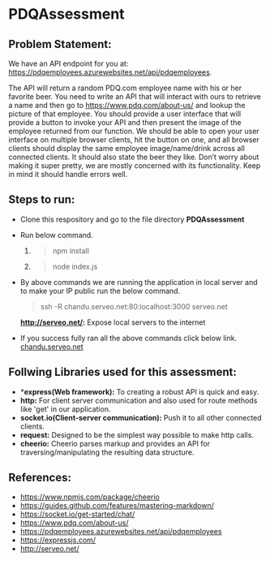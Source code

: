 # PDQAssessment

## Problem Statement:

  We have an API endpoint for you at: https://pdqemployees.azurewebsites.net/api/pdqemployees.

The API will return a random PDQ.com employee name with his or her favorite beer. You need to write an API that will interact with ours to retrieve a name and then go to https://www.pdq.com/about-us/ and lookup the picture of that employee. You should provide a user interface that will provide a button to invoke your API and then present the image of the employee returned from our function. We should be able to open your user interface on multiple browser clients, hit the button on one, and all browser clients should display the same employee image/name/drink across all connected clients. It should also state the beer they like. Don’t worry about making it super pretty, we are mostly concerned with its functionality. Keep in mind it should handle errors well.

## Steps to run:

* Clone this respository and go to the file directory **PDQAssessment**
* Run below command.
  1. > npm install
  2. > node index.js
* By above commands we are running the application in local server and to make your IP public run the below command.
  
  > ssh -R chandu.serveo.net:80:localhost:3000 serveo.net
  
  **http://serveo.net/:** Expose local servers to the internet
  
* If you success fully ran all the above commands click below link.
[chandu.serveo.net](http://chandu.serveo.net/)



## Follwing Libraries used for this assessment:

* ***express(Web framework):** To creating a robust API is quick and easy.
* **http:** For client server communication and also used for route methods like 'get' in our application.
* **socket.io(Client-server communication):** Push it to all other connected clients.
* **request:** Designed to be the simplest way possible to make http calls.
* **cheerio:** Cheerio parses markup and provides an API for traversing/manipulating the resulting data structure.


## References:

* https://www.npmjs.com/package/cheerio
* https://guides.github.com/features/mastering-markdown/
* https://socket.io/get-started/chat/
* https://www.pdq.com/about-us/
* https://pdqemployees.azurewebsites.net/api/pdqemployees
* https://expressjs.com/
* http://serveo.net/
